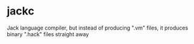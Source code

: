 # jackc
Jack language compiler, but instead of producing ".vm" files, it produces binary ".hack" files straight away<br>
